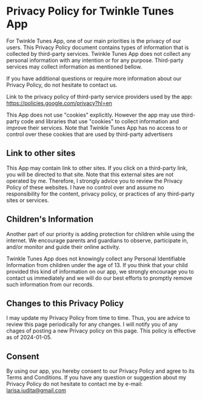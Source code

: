 # Privacy Policy for Twinkle Tunes App


For Twinkle Tunes App, one of our main priorities is the privacy of our users. This Privacy Policy document contains types of information that is collected by third-party services. Twinkle Tunes App does not collect any personal information with any intention or for any purpose. Third-party services may collect information as mentioned bellow.

If you have additional questions or require more information about our Privacy Policy, do not hesitate to contact us.

Link to the privacy policy of third-party service providers used by the app: https://policies.google.com/privacy?hl=en

This App does not use "cookies" explicitly. However the app may use third-party code and libraries that use "cookies" to collect information and improve their services. Note that Twinkle Tunes App has no access to or control over these cookies that are used by third-party advertisers

<h2>Link to other sites</h2>

This App may contain link to other sites. If you click on a third-party link, you will be directed to that site. Note that this external sites are not operated by me. Therefore, I strongly advice you to review the Privacy Policy of these websites. I have no control over and assume no responsibility for the content, privacy policy, or practices of any third-party sites or services.

<h2>Children's Information</h2>

Another part of our priority is adding protection for children while using the internet. We encourage parents and guardians to observe, participate in, and/or monitor and guide their online activity.

Twinkle Tunes App does not knowingly collect any Personal Identifiable Information from children under the age of 13. If you think that your child provided this kind of information on our app, we strongly encourage you to contact us immediately and we will do our best efforts to promptly remove such information from our records.

<h2>Changes to this Privacy Policy</h2>


I may update my Privacy Policy from time to time. Thus, you are advice to review this page periodically for any changes. I will notify you of any chages of posting a new Privacy policy on this page. This policy is effective as of 2024-01-05.

<h2>Consent</h2>

By using our app, you hereby consent to our Privacy Policy and agree to its Terms and Conditions. If you have any question or suggestion about my Privacy Policy do not hesitate to contact me by e-mail: larisa.iudita@gmail.com
